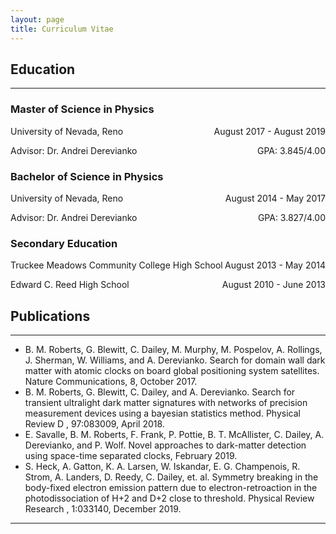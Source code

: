 ```yaml
---
layout: page
title: Curriculum Vitae
---
```


## Education
___
### Master of Science in Physics
<p style="text-align:left;">
    University of Nevada, Reno
    <span style="float:right;">
        August 2017 - August 2019
    </span>
</p><p style="text-align:left;">
    Advisor: Dr. Andrei Derevianko
    <span style="float:right;">
        GPA: 3.845/4.00
    </span>
</p>

### Bachelor of Science in Physics
<p style="text-align:left;">
    University of Nevada, Reno
    <span style="float:right;">
        August 2014 - May 2017
    </span>
</p>
<p style="text-align:left;">
    Advisor: Dr. Andrei Derevianko
    <span style="float:right;">
        GPA: 3.827/4.00
    </span>
</p>

### Secondary Education
<p style="text-align:left;">
    Truckee Meadows Community College High School
    <span style="float:right;">
        August 2013 - May 2014
    </span>
</p>
<p style="text-align:left;">
    Edward C. Reed High School
    <span style="float:right;">
        August 2010 - June 2013
    </span>
</p>

## Publications

___

* B. M. Roberts, G. Blewitt, C. Dailey, M. Murphy, M. Pospelov, A. Rollings, J. Sherman, W. Williams,
and A. Derevianko. Search for domain wall dark matter with atomic clocks on board global positioning
system satellites.
Nature Communications, 8, October 2017.  
* B.  M.  Roberts,  G.  Blewitt,  C.  Dailey,  and  A.  Derevianko.   Search  for  transient  ultralight  dark
matter signatures with networks of precision measurement devices using a bayesian statistics method.
Physical Review D
, 97:083009, April 2018.  
* E.  Savalle,  B.  M.  Roberts,  F.  Frank,  P.  Pottie,  B.  T.  McAllister,  C.  Dailey,  A.  Derevianko,  and
P.  Wolf.   Novel  approaches  to  dark-matter  detection  using  space-time  separated  clocks,  February 2019.  
* S. Heck, A. Gatton, K. A. Larsen, W. Iskandar, E. G. Champenois, R. Strom, A. Landers, D. Reedy,
C. Dailey,  et. al. Symmetry  breaking  in  the  body-fixed  electron  emission  pattern  due to electron-retroaction in the photodissociation of H+2 and D+2 close to threshold.
Physical Review
Research
, 1:033140, December 2019.  

___
